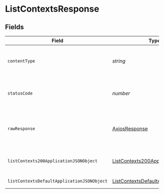 # ListContextsResponse


## Fields

| Field                                                                                               | Type                                                                                                | Required                                                                                            | Description                                                                                         |
| --------------------------------------------------------------------------------------------------- | --------------------------------------------------------------------------------------------------- | --------------------------------------------------------------------------------------------------- | --------------------------------------------------------------------------------------------------- |
| `contentType`                                                                                       | *string*                                                                                            | :heavy_check_mark:                                                                                  | HTTP response content type for this operation                                                       |
| `statusCode`                                                                                        | *number*                                                                                            | :heavy_check_mark:                                                                                  | HTTP response status code for this operation                                                        |
| `rawResponse`                                                                                       | [AxiosResponse](https://axios-http.com/docs/res_schema)                                             | :heavy_minus_sign:                                                                                  | Raw HTTP response; suitable for custom response parsing                                             |
| `listContexts200ApplicationJSONObject`                                                              | [ListContexts200ApplicationJSON](../../models/operations/listcontexts200applicationjson.md)         | :heavy_minus_sign:                                                                                  | A paginated list of contexts                                                                        |
| `listContextsDefaultApplicationJSONObject`                                                          | [ListContextsDefaultApplicationJSON](../../models/operations/listcontextsdefaultapplicationjson.md) | :heavy_minus_sign:                                                                                  | Error response.                                                                                     |